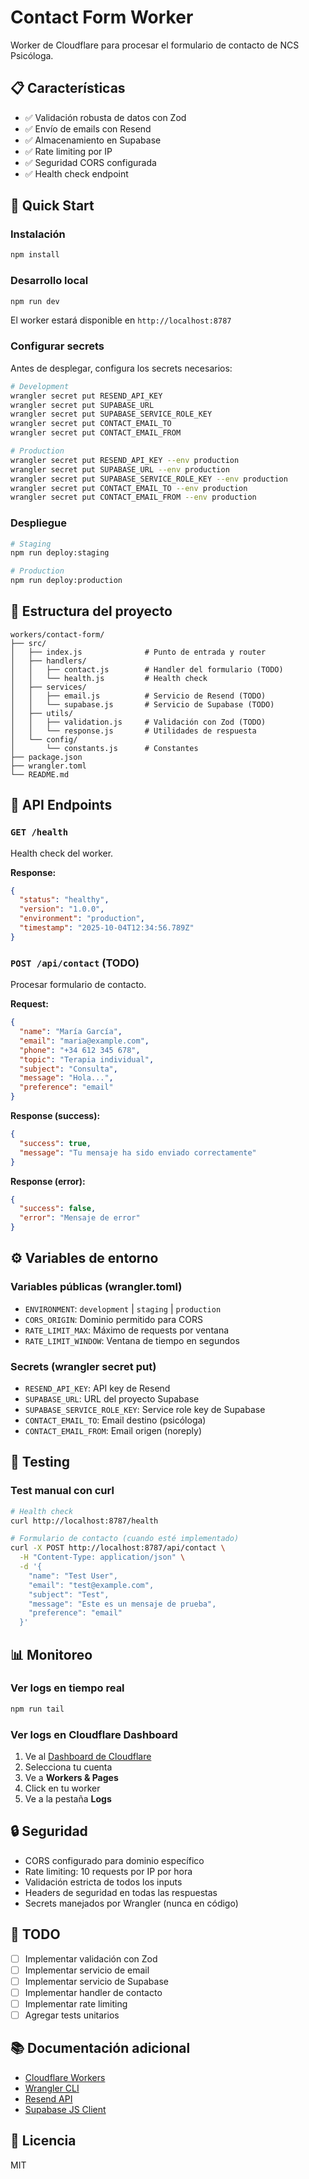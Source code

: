 # Contact Form Worker

Worker de Cloudflare para procesar el formulario de contacto de NCS Psicóloga.

## 📋 Características

- ✅ Validación robusta de datos con Zod
- ✅ Envío de emails con Resend
- ✅ Almacenamiento en Supabase
- ✅ Rate limiting por IP
- ✅ Seguridad CORS configurada
- ✅ Health check endpoint

## 🚀 Quick Start

### Instalación

```bash
npm install
```

### Desarrollo local

```bash
npm run dev
```

El worker estará disponible en `http://localhost:8787`

### Configurar secrets

Antes de desplegar, configura los secrets necesarios:

```bash
# Development
wrangler secret put RESEND_API_KEY
wrangler secret put SUPABASE_URL
wrangler secret put SUPABASE_SERVICE_ROLE_KEY
wrangler secret put CONTACT_EMAIL_TO
wrangler secret put CONTACT_EMAIL_FROM

# Production
wrangler secret put RESEND_API_KEY --env production
wrangler secret put SUPABASE_URL --env production
wrangler secret put SUPABASE_SERVICE_ROLE_KEY --env production
wrangler secret put CONTACT_EMAIL_TO --env production
wrangler secret put CONTACT_EMAIL_FROM --env production
```

### Despliegue

```bash
# Staging
npm run deploy:staging

# Production
npm run deploy:production
```

## 📁 Estructura del proyecto

```
workers/contact-form/
├── src/
│   ├── index.js              # Punto de entrada y router
│   ├── handlers/
│   │   ├── contact.js        # Handler del formulario (TODO)
│   │   └── health.js         # Health check
│   ├── services/
│   │   ├── email.js          # Servicio de Resend (TODO)
│   │   └── supabase.js       # Servicio de Supabase (TODO)
│   ├── utils/
│   │   ├── validation.js     # Validación con Zod (TODO)
│   │   └── response.js       # Utilidades de respuesta
│   └── config/
│       └── constants.js      # Constantes
├── package.json
├── wrangler.toml
└── README.md
```

## 🔌 API Endpoints

### `GET /health`

Health check del worker.

**Response:**
```json
{
  "status": "healthy",
  "version": "1.0.0",
  "environment": "production",
  "timestamp": "2025-10-04T12:34:56.789Z"
}
```

### `POST /api/contact` (TODO)

Procesar formulario de contacto.

**Request:**
```json
{
  "name": "María García",
  "email": "maria@example.com",
  "phone": "+34 612 345 678",
  "topic": "Terapia individual",
  "subject": "Consulta",
  "message": "Hola...",
  "preference": "email"
}
```

**Response (success):**
```json
{
  "success": true,
  "message": "Tu mensaje ha sido enviado correctamente"
}
```

**Response (error):**
```json
{
  "success": false,
  "error": "Mensaje de error"
}
```

## ⚙️ Variables de entorno

### Variables públicas (wrangler.toml)

- `ENVIRONMENT`: `development` | `staging` | `production`
- `CORS_ORIGIN`: Dominio permitido para CORS
- `RATE_LIMIT_MAX`: Máximo de requests por ventana
- `RATE_LIMIT_WINDOW`: Ventana de tiempo en segundos

### Secrets (wrangler secret put)

- `RESEND_API_KEY`: API key de Resend
- `SUPABASE_URL`: URL del proyecto Supabase
- `SUPABASE_SERVICE_ROLE_KEY`: Service role key de Supabase
- `CONTACT_EMAIL_TO`: Email destino (psicóloga)
- `CONTACT_EMAIL_FROM`: Email origen (noreply)

## 🧪 Testing

### Test manual con curl

```bash
# Health check
curl http://localhost:8787/health

# Formulario de contacto (cuando esté implementado)
curl -X POST http://localhost:8787/api/contact \
  -H "Content-Type: application/json" \
  -d '{
    "name": "Test User",
    "email": "test@example.com",
    "subject": "Test",
    "message": "Este es un mensaje de prueba",
    "preference": "email"
  }'
```

## 📊 Monitoreo

### Ver logs en tiempo real

```bash
npm run tail
```

### Ver logs en Cloudflare Dashboard

1. Ve al [Dashboard de Cloudflare](https://dash.cloudflare.com)
2. Selecciona tu cuenta
3. Ve a **Workers & Pages**
4. Click en tu worker
5. Ve a la pestaña **Logs**

## 🔒 Seguridad

- CORS configurado para dominio específico
- Rate limiting: 10 requests por IP por hora
- Validación estricta de todos los inputs
- Headers de seguridad en todas las respuestas
- Secrets manejados por Wrangler (nunca en código)

## 📝 TODO

- [ ] Implementar validación con Zod
- [ ] Implementar servicio de email
- [ ] Implementar servicio de Supabase
- [ ] Implementar handler de contacto
- [ ] Implementar rate limiting
- [ ] Agregar tests unitarios

## 📚 Documentación adicional

- [Cloudflare Workers](https://developers.cloudflare.com/workers/)
- [Wrangler CLI](https://developers.cloudflare.com/workers/wrangler/)
- [Resend API](https://resend.com/docs)
- [Supabase JS Client](https://supabase.com/docs/reference/javascript)

## 📄 Licencia

MIT

